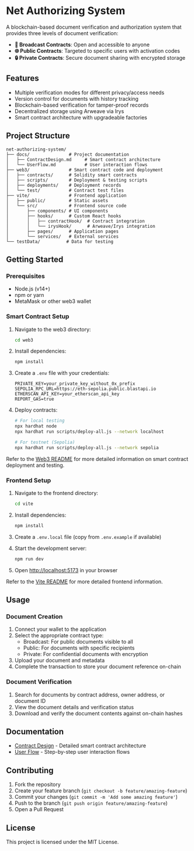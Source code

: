 # Net Authorizing System

A blockchain-based document verification and authorization system that provides three levels of document verification:

- **📡 Broadcast Contracts**: Open and accessible to anyone
- **🌐 Public Contracts**: Targeted to specific users with activation codes
- **🔒 Private Contracts**: Secure document sharing with encrypted storage

## Features

- Multiple verification modes for different privacy/access needs
- Version control for documents with history tracking
- Blockchain-based verification for tamper-proof records
- Decentralized storage using Arweave via Irys
- Smart contract architecture with upgradeable factories

## Project Structure

```
net-authorizing-system/
├── docs/               # Project documentation
│   ├── ContractDesign.md     # Smart contract architecture
│   └── UserFlow.md           # User interaction flows
├── web3/               # Smart contract code and deployment
│   ├── contracts/      # Solidity smart contracts
│   ├── scripts/        # Deployment & testing scripts
│   ├── deployments/    # Deployment records
│   └── test/           # Contract test files
├── vite/               # Frontend application
│   ├── public/         # Static assets
│   └── src/            # Frontend source code
│       ├── components/ # UI components
│       ├── hooks/      # Custom React hooks
│       │   ├── contractHook/  # Contract integration
│       │   └── irysHook/      # Arweave/Irys integration
│       ├── pages/      # Application pages
│       └── services/   # External services
└── testData/          # Data for testing
```

## Getting Started

### Prerequisites

- Node.js (v14+)
- npm or yarn
- MetaMask or other web3 wallet

### Smart Contract Setup

1. Navigate to the web3 directory:
   ```bash
   cd web3
   ```

2. Install dependencies:
   ```bash
   npm install
   ```

3. Create a `.env` file with your credentials:
   ```
   PRIVATE_KEY=your_private_key_without_0x_prefix
   SEPOLIA_RPC_URL=https://eth-sepolia.public.blastapi.io
   ETHERSCAN_API_KEY=your_etherscan_api_key
   REPORT_GAS=true
   ```

4. Deploy contracts:
   ```bash
   # For local testing
   npx hardhat node
   npx hardhat run scripts/deploy-all.js --network localhost
   
   # For testnet (Sepolia)
   npx hardhat run scripts/deploy-all.js --network sepolia
   ```

Refer to the [Web3 README](./web3/README.md) for more detailed information on smart contract deployment and testing.

### Frontend Setup

1. Navigate to the frontend directory:
   ```bash
   cd vite
   ```

2. Install dependencies:
   ```bash
   npm install
   ```

3. Create a `.env.local` file (copy from `.env.example` if available)

4. Start the development server:
   ```bash
   npm run dev
   ```

5. Open [http://localhost:5173](http://localhost:5173) in your browser

Refer to the [Vite README](./vite/README.md) for more detailed frontend information.

## Usage

### Document Creation

1. Connect your wallet to the application
2. Select the appropriate contract type:
   - Broadcast: For public documents visible to all
   - Public: For documents with specific recipients
   - Private: For confidential documents with encryption
3. Upload your document and metadata
4. Complete the transaction to store your document reference on-chain

### Document Verification

1. Search for documents by contract address, owner address, or document ID
2. View the document details and verification status
3. Download and verify the document contents against on-chain hashes

## Documentation

- [Contract Design](./docs/ContractDesign.md) - Detailed smart contract architecture
- [User Flow](./docs/UserFlow.md) - Step-by-step user interaction flows

## Contributing

1. Fork the repository
2. Create your feature branch (`git checkout -b feature/amazing-feature`)
3. Commit your changes (`git commit -m 'Add some amazing feature'`)
4. Push to the branch (`git push origin feature/amazing-feature`)
5. Open a Pull Request

## License

This project is licensed under the MIT License.
